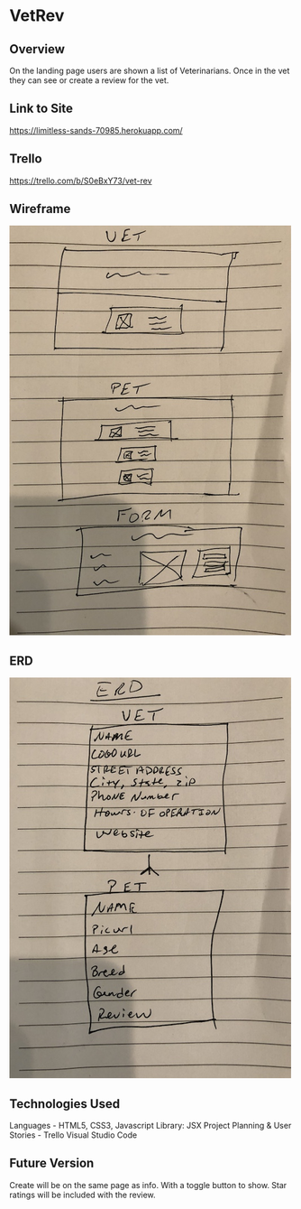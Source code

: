 # VetRev

## Overview

On the landing page users are shown a list of Veterinarians. Once in the vet they can see or create a review for the vet.

## Link to Site
https://limitless-sands-70985.herokuapp.com/

## Trello
https://trello.com/b/S0eBxY73/vet-rev

## Wireframe
![pic](/public/images/wireframe.jpeg)

## ERD
![pic](/public/images/erd.jpeg)

## Technologies Used
Languages - HTML5, CSS3, Javascript
Library: JSX
Project Planning & User Stories - Trello
Visual Studio Code

## Future Version
Create will be on the same page as info. With a toggle button to show.
Star ratings will be included with the review.

